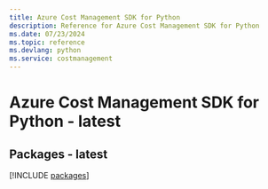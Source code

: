 ```yaml
---
title: Azure Cost Management SDK for Python
description: Reference for Azure Cost Management SDK for Python
ms.date: 07/23/2024
ms.topic: reference
ms.devlang: python
ms.service: costmanagement
---
```

# Azure Cost Management SDK for Python - latest
## Packages - latest
[!INCLUDE [packages](cost-management-index.md)]